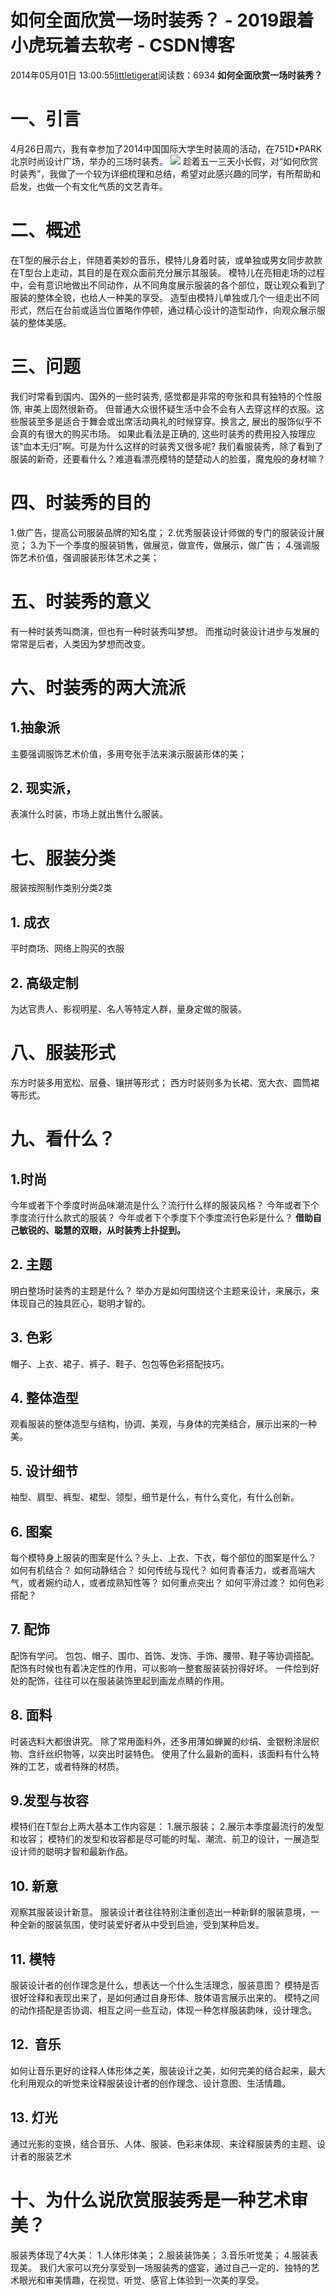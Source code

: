 # 如何全面欣赏一场时装秀？ - 2019跟着小虎玩着去软考 - CSDN博客
2014年05月01日 13:00:55[littletigerat](https://me.csdn.net/littletigerat)阅读数：6934
**如何全面欣赏一场时装秀？**
# 一、引言
4月26日周六，我有幸参加了2014中国国际大学生时装周的活动，在751D•PARK北京时尚设计广场，举办的三场时装秀。
![](https://img-blog.csdn.net/20140501130021078?watermark/2/text/aHR0cDovL2Jsb2cuY3Nkbi5uZXQvbGl0dGxldGlnZXJhdA==/font/5a6L5L2T/fontsize/400/fill/I0JBQkFCMA==/dissolve/70/gravity/Center)
趁着五一三天小长假，对“如何欣赏时装秀”，我做了一个较为详细梳理和总结，希望对此感兴趣的同学，有所帮助和启发，也做一个有文化气质的文艺青年。
# 二、概述
在T型的展示台上，伴随着美妙的音乐，模特儿身着时装，或单独或男女同步款款在T型台上走动，其目的是在观众面前充分展示其服装。 
模特儿在亮相走场的过程中，会有意识地做出不同动作，从不同角度展示服装的各个部位，既让观众看到了服装的整体全貌，也给人一种美的享受。 
造型由模特儿单独或几个一组走出不同形式，然后在台前或适当位置略作停顿，通过精心设计的造型动作，向观众展示服装的整体美感。
# 三、问题
我们时常看到国内、国外的一些时装秀, 感觉都是非常的夸张和具有独特的个性服饰, 审美上固然很新奇。
但普通大众很怀疑生活中会不会有人去穿这样的衣服。这些服装至多是适合于舞会或出席活动典礼的时候穿穿。换言之, 展出的服饰似乎不会真的有很大的购买市场。
如果此看法是正确的, 这些时装秀的费用投入按理应该"血本无归"啊。可是为什么这样的时装秀又很多呢?
我们看服装秀，除了看到了服装的新奇，还要看什么？难道看漂亮模特的楚楚动人的脸蛋，魔鬼般的身材嘛？
# 四、时装秀的目的
1.做广告，提高公司服装品牌的知名度；
2.优秀服装设计师做的专门的服装设计展览；
3.为下一个季度的服装销售，做展览，做宣传，做展示，做广告；
4.强调服饰艺术价值，强调服装形体艺术之美；
# 五、时装秀的意义
有一种时装秀叫商演，但也有一种时装秀叫梦想。
而推动时装设计进步与发展的常常是后者，人类因为梦想而改变。
# 六、时装秀的两大流派
## 1.抽象派
主要强调服饰艺术价值，多用夸张手法来演示服装形体的美；
## 2. 现实派，
表演什么时装，市场上就出售什么服装。
# 七、服装分类
服装按照制作类别分类2类
## 1. 成衣
平时商场、网络上购买的衣服
## 2. 高级定制
为达官贵人、影视明星、名人等特定人群，量身定做的服装。
# 八、服装形式
东方时装多用宽松、层叠、镶拼等形式；
西方时装则多为长裙、宽大衣、圆筒裙等形式。
# 九、看什么？
## 1.时尚
今年或者下个季度时尚品味潮流是什么？流行什么样的服装风格？
今年或者下个季度流行什么款式的服装？
今年或者下个季度下个季度流行色彩是什么？
**借助自己敏锐的、聪慧的双眼，从时装秀上扑捉到。**
## 2. 主题
明白整场时装秀的主题是什么？
举办方是如何围绕这个主题来设计，来展示，来体现自己的独具匠心，聪明才智的。
## 3. 色彩
帽子、上衣、裙子、裤子、鞋子、包包等色彩搭配技巧。
## 4. 整体造型
观看服装的整体造型与结构，协调、美观，与身体的完美结合，展示出来的一种美。
## 5. 设计细节
袖型、肩型、裤型、裙型、领型，细节是什么，有什么变化，有什么创新。
## 6. 图案
每个模特身上服装的图案是什么？头上、上衣、下衣，每个部位的图案是什么？
如何有机结合？
如何动静结合？
如何传统与现代？
如何青春活力，或者高端大气，或者婉约动人，或者成熟知性等？
如何重点突出？
如何平滑过渡？
如何色彩搭配？
## 7. 配饰
配饰有学问。
包包、帽子、围巾、首饰、发饰、手饰、腰带、鞋子等协调搭配。
配饰有时候也有着决定性的作用，可以影响一整套服装装扮得好坏。
一件恰到好处的配饰，往往可以在服装装饰里起到画龙点睛的作用。
## 8. 面料
时装选料大都很讲究。
除了常用面料外，还多用薄如蝉翼的纱绢、金银粉涂层织物、含纤丝织物等，以突出时装特色。
使用了什么最新的面料，该面料有什么特殊的工艺，或者特殊的材质。
## 9.发型与妆容
模特们在T型台上两大基本工作内容是：
1.展示服装；
2.展示本季度最流行的发型和妆容；
模特们的发型和妆容都是尽可能的时髦、潮流、前卫的设计，一展造型设计师的聪明才智和最新作品。
## 10. 新意
观察其服装设计新意。
服装设计者往往特别注重创造出一种新鲜的服装意境，一种全新的服装氛围，使时装爱好者从中受到启迪，受到某种启发。
## 11. 模特
服装设计者的创作理念是什么，想表达一个什么生活理念，服装意图？
模特是否很好诠释和表现出来了，是如何通过自身形体、肢体语言展示出来的。
模特之间的动作搭配是否协调、相互之间一些互动，体现一种怎样服装韵味，设计理念。
## 12.  音乐
如何让音乐更好的诠释人体形体之美，服装设计之美，如何完美的结合起来，最大化利用观众的听觉来诠释服装设计者的创作理念、设计意图、生活情趣。
## 13. 灯光
通过光影的变换，结合音乐、人体、服装、色彩来体现、来诠释服装秀的主题、设计者的服装艺术
# 十、为什么说欣赏服装秀是一种艺术审美？
服装秀体现了4大美：
1.人体形体美；
2.服装装饰美；
3.音乐听觉美；
4.服装表现美。
我们大家可以充分享受到一场服装秀的盛宴，通过自己一定的、独特的艺术眼光和审美情趣，在视觉、听觉、感官上体验到一次美的享受。
